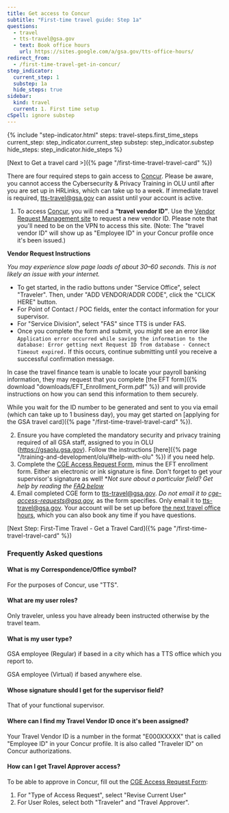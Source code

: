 ```yaml
---
title: Get access to Concur
subtitle: "First-time travel guide: Step 1a"
questions:
  - travel
  - tts-travel@gsa.gov
  - text: Book office hours
    url: https://sites.google.com/a/gsa.gov/tts-office-hours/
redirect_from:
  - /first-time-travel-get-in-concur/
step_indicator:
  current_step: 1
  substep: 1a
  hide_steps: true
sidebar:
  kind: travel
  current: 1. First time setup
cSpell: ignore substep
---
```


{% include "step-indicator.html"
steps: travel-steps.first_time_steps
current_step: step_indicator.current_step
substep: step_indicator.substep
hide_steps: step_indicator.hide_steps %}

[Next to Get a travel card >]({% page "/first-time-travel-travel-card" %})

There are four required steps to gain access to
[Concur](https://travel.gsa.gov/). Please be aware, you cannot access the
Cybersecurity & Privacy Training in OLU until after you are set up in HRLinks,
which can take up to a week. If immediate travel is required,
[tts-travel@gsa.gov](mailto:tts-travel@gsa.gov) can assist until your account is
active.

1. To access [Concur](https://travel.gsa.gov/), you will need a **“travel vendor
   ID”**. Use the
   [Vendor Request Management site](https://finance.ocfo.gsa.gov/VendorRequest/co/Stepd.aspx)
   to request a new vendor ID. Please note that you'll need to be on the VPN to
   access this site. (Note: The "travel vendor ID" will show up as "Employee ID"
   in your Concur profile once it's been issued.)

**Vendor Request Instructions**

_You may experience slow page loads of about 30–60 seconds. This is not likely
an issue with your internet._

- To get started, in the radio buttons under "Service Office", select
  "Traveler". Then, under "ADD VENDOR/ADDR CODE", click the "CLICK HERE" button.
- For Point of Contact / POC fields, enter the contact information for your
  supervisor.
- For "Service Division", select "FAS" since TTS is under FAS.
- Once you complete the form and submit, you might see an error like
  `Application error occurred while saving the information to the database: Error getting next Request ID from database - Connect Timeout expired.`
  If this occurs, continue submitting until you receive a successful
  confirmation message.

In case the travel finance team is unable to locate your payroll banking
information, they may request that you complete [the EFT
form]({% download "downloads/EFT_Enrollment_Form.pdf" %}) and will provide
instructions on how you can send this information to them securely.

While you wait for the ID number to be generated and sent to you via email
(which can take up to 1 business day), you may get started on [applying for the
GSA travel card]({% page "/first-time-travel-travel-card" %}).

2. Ensure you have completed the mandatory security and privacy training
   required of all GSA staff, assigned to you in OLU (https://gsaolu.gsa.gov).
   Follow the instructions
   [here]({% page "/training-and-development/olu/#help-with-olu" %}) if you need
   help.
3. Complete the
   [CGE Access Request Form][cgeform],
   minus the EFT enrollment form. Either an electronic or ink signature is fine.
   Don't forget to get your supervisor's signature as well! \*_Not sure about a
   particular field? Get help by reading the_
   _[FAQ below](#frequently-asked-questions)_
4. Email completed CGE form to [tts-travel@gsa.gov](mailto:tts-travel@gsa.gov).
   _Do not email it to cge-access-requests@gsa.gov,_ as the form specifies. Only
   email it to tts-travel@gsa.gov. Your account will be set up before
   [the next travel office hours](https://sites.google.com/a/gsa.gov/tts-office-hours/),
   which you can also book any time if you have questions.

[Next Step: First-Time Travel - Get a Travel
Card]({% page "/first-time-travel-travel-card" %})

### Frequently Asked questions

#### What is my Correspondence/Office symbol?

For the purposes of Concur, use "TTS".

#### What are my user roles?

Only traveler, unless you have already been instructed otherwise by the travel
team.

#### What is my user type?

GSA employee (Regular) if based in a city which has a TTS office which you
report to.

GSA employee (Virtual) if based anywhere else.

#### Whose signature should I get for the supervisor field?

That of your functional supervisor.

#### Where can I find my Travel Vendor ID once it's been assigned?

Your Travel Vendor ID is a number in the format "E000XXXXX" that is called
"Employee ID" in your Concur profile. It is also called "Traveler ID" on Concur
authorizations.

#### How can I get Travel Approver access?

To be able to approve in Concur, fill out the [CGE Access Request Form][cgeform]:
1. For "Type of Access Request", select "Revise Current User"
2. For User Roles, select both "Traveler" and "Travel Approver".

[cgeform]: https://www.gsa.gov/forms-library/concur-government-edition-cge-access-request
